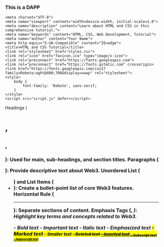 ### This is a DAPP


    <meta charset="UTF-8">
    <meta name="viewport" content="width=device-width, initial-scale=1.0">
    <meta name="description" content="Learn about HTML and CSS in this comprehensive tutorial.">
    <meta name="keywords" content="HTML, CSS, Web Development, Tutorial">
    <meta name="author" content="Your Name">
    <meta http-equiv="X-UA-Compatible" content="IE=edge">
    <title>HTML and CSS Tutorial</title>
    <link rel="stylesheet" href="styles.css">
    <link rel="icon" href="favicon.ico" type="image/x-icon">
    <link rel="preconnect" href="https://fonts.googleapis.com">
    <link rel="preconnect" href="https://fonts.gstatic.com" crossorigin>
    <link href="https://fonts.googleapis.com/css2?family=Roboto:wght@400;700&display=swap" rel="stylesheet">
    <style>
        body {
            font-family: 'Roboto', sans-serif;
        }
    </style>
    <script src="script.js" defer></script>


Headings (<h1>, <h2>, <h3>): Used for main, sub-headings, and section titles.
Paragraphs (<p>): Provide descriptive text about Web3.
Unordered List (<ul>) and List Items (<li>): Create a bullet-point list of core Web3 features.
Horizontal Rule (<hr>): Separate sections of content.
Emphasis Tags (<strong>, <em>): Highlight key terms and concepts related to Web3.


<b> - Bold text
<strong> - Important text
<i> - Italic text
<em> - Emphasized text
<mark> - Marked text
<small> - Smaller text
<del> - Deleted text
<ins> - Inserted text
<sub> - Subscript text
<sup> - Superscript text


